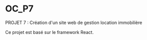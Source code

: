 # OC_P7
PROJET 7 : Création d'un site web de gestion location immobilière

Ce projet est basé sur le framework React.


